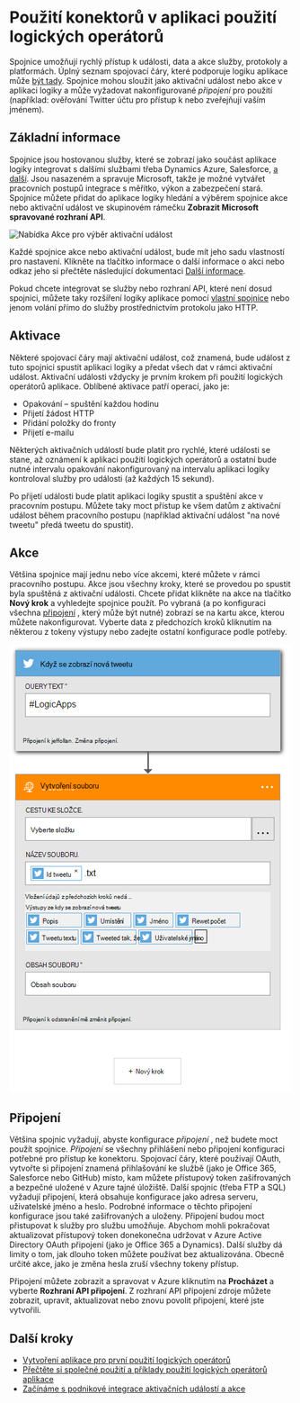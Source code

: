 <properties
    pageTitle="Základní informace o použití logických operátorů aplikace spojnic | Microsoft Azure"
    description="Základní informace o spojovací čáry, které lze použít v aplikaci použití logických operátorů"
    services=""
    documentationCenter="" 
    authors="jeffhollan"
    manager="erikre"
    editor=""
    tags="connectors"/>

<tags
   ms.service="logic-apps"
   ms.devlang="na"
   ms.topic="article"
   ms.tgt_pltfrm="na"
   ms.workload="na" 
   ms.date="07/15/2016"
   ms.author="jehollan"/>

# <a name="using-connectors-in-a-logic-app"></a>Použití konektorů v aplikaci použití logických operátorů

Spojnice umožňují rychlý přístup k události, data a akce služby, protokoly a platformách.  Úplný seznam spojovací čáry, které podporuje logiku aplikace může [být tady](apis-list.md).  Spojnice mohou sloužit jako aktivační událost nebo akce v aplikaci logiky a může vyžadovat nakonfigurované *připojení* pro použití (například: ověřování Twitter účtu pro přístup k nebo zveřejňují vaším jménem).

## <a name="basics"></a>Základní informace

Spojnice jsou hostovanou služby, které se zobrazí jako součást aplikace logiky integrovat s dalšími službami třeba Dynamics Azure, Salesforce, [a další](apis-list.md).  Jsou nasazeném a spravuje Microsoft, takže je možné vytvářet pracovních postupů integrace s měřítko, výkon a zabezpečení stará.  Spojnice můžete přidat do aplikace logiky hledání a výběrem spojnice akce nebo aktivační událost ve skupinovém rámečku **Zobrazit Microsoft spravované rozhraní API**.

![Nabídka Akce pro výběr aktivační událost][1]

Každé spojnice akce nebo aktivační událost, bude mít jeho sadu vlastností pro nastavení.  Klikněte na tlačítko informace o další informace o akci nebo odkaz jeho si přečtěte následující dokumentaci [Další informace](apis-list.md).

Pokud chcete integrovat se služby nebo rozhraní API, které není dosud spojnici, můžete taky rozšíření logiky aplikace pomocí [vlastní spojnice](../app-service-logic/app-service-logic-create-api-app.md) nebo jenom volání přímo do služby prostřednictvím protokolu jako HTTP.

## <a name="triggers"></a>Aktivace

Některé spojovací čáry mají aktivační událost, což znamená, bude událost z tuto spojnici spustit aplikaci logiky a předat všech dat v rámci aktivační událost.  Aktivační události vždycky je prvním krokem při použití logických operátorů aplikace.  Oblíbené aktivace patří operací, jako je:
 
 * Opakování – spuštění každou hodinu
 * Přijetí žádost HTTP
 * Přidání položky do fronty
 * Přijetí e-mailu
 
Některých aktivačních událostí bude platit pro rychlé, které události se stane, až oznámení k aplikaci použití logických operátorů a ostatní bude nutné intervalu opakování nakonfigurovaný na intervalu aplikaci logiky kontroloval služby pro události (až každých 15 sekund).  

Po přijetí události bude platit aplikaci logiky spustit a spuštění akce v pracovním postupu.  Můžete taky moct přístup ke všem datům z aktivační událost během pracovního postupu (například aktivační událost "na nové tweetu" předá tweetu do spustit).

## <a name="actions"></a>Akce

Většina spojnice mají jednu nebo více akcemi, které můžete v rámci pracovního postupu.  Akce jsou všechny kroky, které se provedou po spustit byla spuštěná z aktivační události.  Chcete přidat klikněte na akce na tlačítko **Nový krok** a vyhledejte spojnice použít.  Po vybraná (a po konfiguraci všechna [připojení](#connections) , který může být nutné) zobrazí se na kartu akce, kterou můžete nakonfigurovat.  Vyberte data z předchozích kroků kliknutím na některou z tokeny výstupy nebo zadejte ostatní konfigurace podle potřeby.

![Konfigurace spojnice akce][2]

## <a name="connections"></a>Připojení

Většina spojnic vyžadují, abyste konfigurace *připojení* , než budete moct použít spojnice.  *Připojení* se všechny přihlášení nebo připojení konfiguraci potřebné pro přístup ke konektoru.  Spojovací čáry, které používají OAuth, vytvořte si připojení znamená přihlašování ke službě (jako je Office 365, Salesforce nebo GitHub) místo, kam můžete přístupový token zašifrovaných a bezpečné uložené v Azure tajné úložiště.  Další spojnic (třeba FTP a SQL) vyžadují připojení, která obsahuje konfigurace jako adresa serveru, uživatelské jméno a heslo.  Podrobné informace o těchto připojení konfigurace jsou také zašifrovaných a uloženy.  Připojení budou moct přistupovat k služby pro službu umožňuje.  Abychom mohli pokračovat aktualizovat přístupový token donekonečna udržovat v Azure Active Directory OAuth připojení (jako je Office 365 a Dynamics).  Další služby dá limity o tom, jak dlouho token můžete používat bez aktualizována.  Obecně určité akce, jako je změna hesla zruší všechny tokeny přístup.  

Připojení můžete zobrazit a spravovat v Azure kliknutím na **Procházet** a vyberte **Rozhraní API připojení**.  Z rozhraní API připojení zdroje můžete zobrazit, upravit, aktualizovat nebo znovu povolit připojení, které jste vytvořili.

## <a name="next-steps"></a>Další kroky

- [Vytvoření aplikace pro první použití logických operátorů](../app-service-logic/app-service-logic-create-a-logic-app.md)
- [Přečtěte si společné použití a příklady použití logických operátorů aplikace](../app-service-logic/app-service-logic-examples-and-scenarios.md)
- [Začínáme s podnikové integrace aktivačních událostí a akce](../app-service-logic/app-service-logic-enterprise-integration-overview.md)

<!--Image References -->
[1]: ./media/connectors-overview/addAction.png
[2]: ./media/connectors-overview/configureAction.png